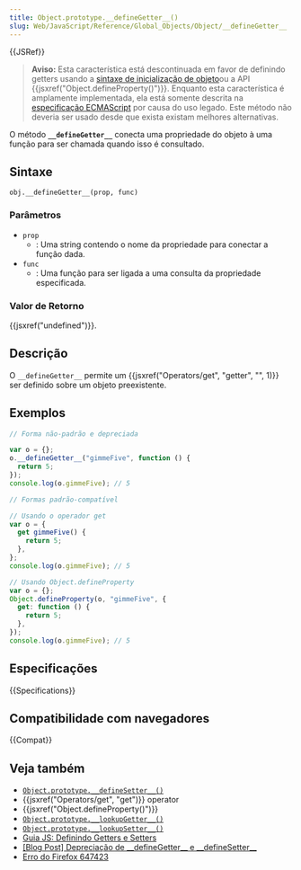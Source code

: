 ```yaml
---
title: Object.prototype.__defineGetter__()
slug: Web/JavaScript/Reference/Global_Objects/Object/__defineGetter__
---
```


{{JSRef}}

> **Aviso:** Esta característica está descontinuada em favor de definindo getters usando a [sintaxe de inicialização de objeto](/pt-BR/docs/Web/JavaScript/Reference/Operators/Object_initializer)ou a API {{jsxref("Object.defineProperty()")}}. Enquanto esta característica é amplamente implementada, ela está somente descrita na [especificação ECMAScript](https://tc39.github.io/ecma262/#sec-additional-ecmascript-features-for-web-browsers) por causa do uso legado. Este método não deveria ser usado desde que exista existam melhores alternativas.

O método **`__defineGetter__`** conecta uma propriedade do objeto à uma função para ser chamada quando isso é consultado.

## Sintaxe

```
obj.__defineGetter__(prop, func)
```

### Parâmetros

- `prop`
  - : Uma string contendo o nome da propriedade para conectar a função dada.
- `func`
  - : Uma função para ser ligada a uma consulta da propriedade especificada.

### Valor de Retorno

{{jsxref("undefined")}}.

## Descrição

O `__defineGetter__` permite um {{jsxref("Operators/get", "getter", "", 1)}} ser definido sobre um objeto preexistente.

## Exemplos

```js
// Forma não-padrão e depreciada

var o = {};
o.__defineGetter__("gimmeFive", function () {
  return 5;
});
console.log(o.gimmeFive); // 5

// Formas padrão-compatível

// Usando o operador get
var o = {
  get gimmeFive() {
    return 5;
  },
};
console.log(o.gimmeFive); // 5

// Usando Object.defineProperty
var o = {};
Object.defineProperty(o, "gimmeFive", {
  get: function () {
    return 5;
  },
});
console.log(o.gimmeFive); // 5
```

## Especificações

{{Specifications}}

## Compatibilidade com navegadores

{{Compat}}

## Veja também

- [`Object.prototype.__defineSetter__()`](/pt-BR/docs/Web/JavaScript/Reference/Global_Objects/Object/__defineSetter__)
- {{jsxref("Operators/get", "get")}} operator
- {{jsxref("Object.defineProperty()")}}
- [`Object.prototype.__lookupGetter__()`](/pt-BR/docs/Web/JavaScript/Reference/Global_Objects/Object/__lookupGetter__)
- [`Object.prototype.__lookupSetter__()`](/pt-BR/docs/Web/JavaScript/Reference/Global_Objects/Object/__lookupSetter__)
- [Guia JS: Definindo Getters e Setters](/pt-BR/docs/Web/JavaScript/Guide/Working_with_Objects#Defining_getters_and_setters)
- [\[Blog Post\] Depreciação de \_\_defineGetter\_\_ e \_\_defineSetter\_\_](https://whereswalden.com/2010/04/16/more-spidermonkey-changes-ancient-esoteric-very-rarely-used-syntax-for-creating-getters-and-setters-is-being-removed/)
- [Erro do Firefox 647423](https://bugzil.la/647423)

